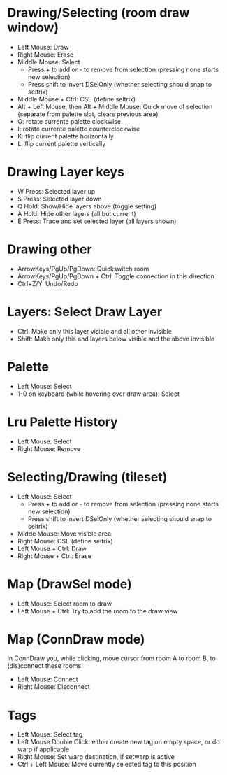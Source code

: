 # Drawing/Selecting (room draw window)

- Left Mouse: Draw
- Right Mouse: Erase
- Middle Mouse: Select
  - Press + to add or - to remove from selection (pressing none starts new selection)
  - Press shift to invert DSelOnly (whether selecting should snap to seltrix)
- Middle Mouse + Ctrl: CSE (define seltrix)
- Alt + Left Mouse, then Alt + Middle Mouse: Quick move of selection (separate from palette slot, clears previous area)
- O: rotate currente palette clockwise
- I: rotate currente palette counterclockwise
- K: flip current palette horizontally
- L: flip current palette vertically

# Drawing Layer keys

- W Press: Selected layer up
- S Press: Selected layer down
- Q Hold: Show/Hide layers above (toggle setting) 
- A Hold: Hide other layers (all but current)
- E Press: Trace and set selected layer (all layers shown)

# Drawing other

- ArrowKeys/PgUp/PgDown: Quickswitch room
- ArrowKeys/PgUp/PgDown + Ctrl: Toggle connection in this direction
- Ctrl+Z/Y: Undo/Redo

# Layers: Select Draw Layer

- Ctrl: Make only this layer visible and all other invisible
- Shift: Make only this and layers below visible and the above invisible

# Palette

- Left Mouse: Select
- 1-0 on keyboard (while hovering over draw area): Select

# Lru Palette History

- Left Mouse: Select
- Right Mouse: Remove

# Selecting/Drawing (tileset)

- Left Mouse: Select
  - Press + to add or - to remove from selection (pressing none starts new selection)
  - Press shift to invert DSelOnly (whether selecting should snap to seltrix)
- Midde Mouse: Move visible area
- Right Mouse: CSE (define seltrix)
- Left Mouse + Ctrl: Draw
- Right Mouse + Ctrl: Erase

# Map (DrawSel mode)

- Left Mouse: Select room to draw
- Left Mouse + Ctrl: Try to add the room to the draw view

# Map (ConnDraw mode)

In ConnDraw you, while clicking, move cursor from room A to room B, to (dis)connect these rooms

- Left Mouse: Connect
- Right Mouse: Disconnect

# Tags

- Left Mouse: Select tag
- Left Mouse Double Click: either create new tag on empty space, or do warp if applicable
- Right Mouse: Set warp destination, if setwarp is active
- Ctrl + Left Mouse: Move currently selected tag to this position
